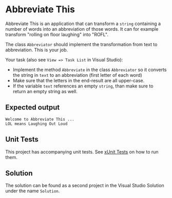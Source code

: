 # Abbreviate This

Abbreviate This is an application that can transform a `string` containing a number of words into an abbreviation of those words. It can for example transform "rolling on floor laughing" into "ROFL".

The class `Abbreviator` should implement the transformation from text to abbreviation. This is your job.

Your task (also see `View => Task List` in Visual Studio):

* Implement the method `Abbreviate` in the class `Abbreviator` so it converts the string in `text` to an abbreviation (first letter of each word)
* Make sure that the letters in the end-result are all upper-case.
* If the variable `text` references an empty `string`, than make sure to return an empty string as well.

## Expected output

```text
Welcome to Abbreviate This ...
LOL means Laughing Out Loud
```

## Unit Tests

This project has accompanying unit tests. See [xUnit Tests](/README.md#xunit-tests) on how to run them.

## Solution

The solution can be found as a second project in the Visual Studio Solution under the name `Solution`.
